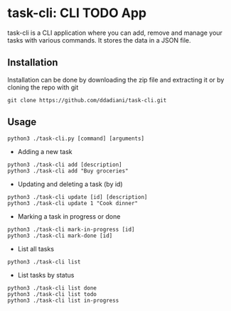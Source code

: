 # **task-cli**: CLI TODO App
task-cli is a CLI application where you can add, remove and manage your tasks with various commands. It stores the data in a JSON file.

## Installation

Installation can be done by downloading the zip file and extracting it or 
by cloning the repo with git
```
git clone https://github.com/ddadiani/task-cli.git
```


## Usage

```
python3 ./task-cli.py [command] [arguments]
```

* Adding a new task
```
python3 ./task-cli add [description]
python3 ./task-cli add "Buy groceries"
```

* Updating and deleting a task (by id)
```
python3 ./task-cli update [id] [description]
python3 ./task-cli update 1 "Cook dinner"
```

* Marking a task in progress or done
```
python3 ./task-cli mark-in-progress [id]
python3 ./task-cli mark-done [id]
```

* List all tasks
```
python3 ./task-cli list
```

* List tasks by status
```
python3 ./task-cli list done
python3 ./task-cli list todo
python3 ./task-cli list in-progress
```